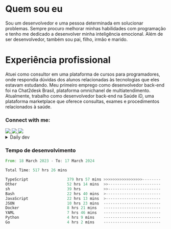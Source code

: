 # Quem sou eu
Sou um desenvolvedor e uma pessoa determinada em solucionar problemas. Sempre procuro melhorar minhas habilidades com programação e tenho me dedicado a desenvolver minha inteligência emocional. Além de ser desenvolvedor, também sou pai, filho, irmão e marido.

# Experiência profissional
Atuei como consultor em uma plataforma de cursos para programadores, onde respondia dúvidas dos alunos relacionadas às tecnologias que eles estavam estudando.
Meu primeiro emprego como desenvolvedor back-end foi na Chat2desk Brasil, plataforma omnichanel de multiatendimento.
Atualmente, trabalho como desenvolvedor back-end na Saúde iD, uma plataforma marketplace que oferece consultas, exames e procedimentos relacionados à saúde.

### Connect with me:
<a href="https://www.linkedin.com/in/theusmoreira" target="_blank" >
<img src="https://img.shields.io/badge/linkedin-%230077B5.svg?&style=for-the-badge&logo=linkedin&logoColor=white ">
</a>
<a href="https://www.instagram.com/matheus.s.moreira/" target="_blank">
<img src="https://img.shields.io/badge/instagram-%23E4405F.svg?&style=for-the-badge&logo=instagram&logoColor=white">
</a>
<a href="mailto:matheussm301@gmail.com"  target="_blank">
<img src="https://img.shields.io/badge/gmail-%23E4405F.svg?&style=for-the-badge&logo=gmail&logoColor=white">
</a>


<details>
  <summary>Daily dev </summary>
<p>
  <a href="https://app.daily.dev/matheussantos"><img src="https://github.com/matheus-santos-moreira/matheus-santos-moreira/blob/master/devcard.svg" width="200" alt="Matheus Santos's Dev Card"/></a>
 </p>
</details>

<h3>Tempo de desenvolvimento</h3>

<!--START_SECTION:waka-->

```rust
From: 18 March 2023 - To: 17 March 2024

Total Time: 517 hrs 26 mins

TypeScript                 379 hrs 57 mins >>>>>>>>>>>>>>>>>--------   66.70 %
Other                      52 hrs 14 mins  >>-----------------------   09.17 %
sh                         39 hrs          >>-----------------------   06.85 %
Bash                       22 hrs 40 mins  >------------------------   03.98 %
JavaScript                 22 hrs 13 mins  >------------------------   03.90 %
JSON                       10 hrs 23 mins  -------------------------   01.82 %
Docker                     8 hrs 21 mins   -------------------------   01.47 %
YAML                       7 hrs 46 mins   -------------------------   01.37 %
Python                     4 hrs 9 mins    -------------------------   00.73 %
Go                         4 hrs 2 mins    -------------------------   00.71 %
```

<!--END_SECTION:waka-->
